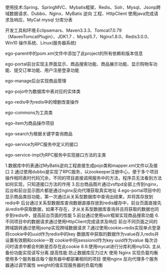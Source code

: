 使用技术:Spring、SpringMVC、Mybatis框架、Redis、Solr、Mysql、Jsonp跨域数据请求、Dubbo、Nginx、MyBatis 逆向 工程、HttpClient 使用java完成请求及响应、MyCat mysql 分库分表 

开发工具和环境:Eclipsemars、Maven3.3.3、Tomcat7.0.79（MavenTomcatPlugin）、JDK1.7 、Mysql5.7、Nginx1.8.0、Redis3.0.0、Win10 操作系统、Linux(服务器系统)

ego-parent中的pom.xml文件中添加了此project的所有依赖和版本信息

ego-portal前台实现主界面显示、商品搜索功能、商品展示功能、显示购物车功能、提交订单功能、用户注册登录功能 

ego-manage后台实现商品管理 

ego-pojo中为数据库中表对应的实体类

ego-redis中为redis中的增删改查操作

ego-commons为工具类

ego-item为商品操作项目

ego-search为根据关键字查询商品

ego-service为RPC服务中定义的接口

ego-service-impl为RPC服务中实现接口方法的主类

1.数据库中的表通过MyBatis逆向工程直接生成pojo类和mapper.xml文件以及接口 
2.通过使用dubbo是实现了RPC服务，以zookeeper注册中心，便于多个项目操作相同表时代码冗余，不同的项目直接调用服务中的方法，程序员无法看到方法如何实现，只知道接口方法的作用 
3.后台商品图片通过vsftpd全部上传到nginx，后台和前台显示图片都是通过nginx反向代理获取真实地址 
4.ego-portal项目中的显示商品类目功能，第一次通过从关系型数据库中查询出结果，并将其存放到redis中   后台通过关系型数据库查询数据直接存放到redis缓存中，前台页面直接先从redis中获取数据，如果不存在，才从关系型数据库查询并且将获取的数据也同步到redis中，提高前台页面的性能 
5.前台通过使用solr框架实现商品搜索功能 
6.不同项目中的数据请求通过使用HttpClient完成请求及响应 前台不同页面之间的跨域跳转通过使用jsonp实现跨域数据请求
7.通过使用cookie+redis实现单点登录 将cookie中的uuid作为redis中的key 数据库中获取的数据作为value存入redis并设置有效期和cookie一致  cookie中将jsessionid作为key  uuid作为value 每次访问时请求中都会判断是否存在此cookie
8.9.使用mycat进行分库利用mySQL 主从备份功能实现读写分离.提高性能 防止数据库压力过大 使用 Nginx 实现负载均衡 使用多个服务器且每个服务器中都部署相同的项目 使用nginx 反向代理多个服务器通过调节属性 weight的值实现服务器的负载均衡
